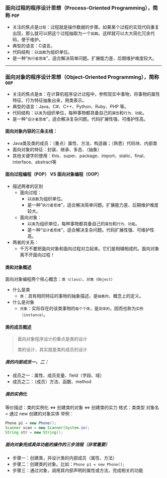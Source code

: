 ### 面向过程的程序设计思想（Process-Oriented Programming），简称 `POP`

* 关注的焦点是`过程`：过程就是操作数据的步骤。如果某个过程的实现代码重复出现，那么就可以把这个过程抽取为一个`函数`。这样就可以大大简化冗余代码，便于维护。
* 典型的语言：C语言。
* 代码结构：以`函数`为组织单位。
* 是一种“`执行者思维`”，适合解决简单问题。扩展能力差、后期维护难度较大。

---

### 面向对象的程序设计思想（Object-Oriented Programming），简称 `OOP`

* 关注的焦点是`类`：在计算机程序设计过程中，参照现实中事物，将事物的属性特征、行为特征抽象出来，用类表示。
* 典型的语言：Java、C#、C++、Python、Ruby、PHP 等。
* 代码结构：以`类`为组织单位，每种事物都具备自己的`属性`和`行为、功能`。
* 是一种“`设计者思维`”，适合解决复杂问题。代码扩展性强、可维护性高。

#### 面向对象内容的三条主线：
* Java类及类的成员：（重点）属性、方法、构造器；（熟悉）代码块、内部类
* 面向对象的特征：封装、继承、多态、（抽象）
* 其他关键字的使用：this、super、package、import、static、final、interface、abstract等

#### 面向过程编程（POP） VS 面向对象编程（OOP）
* 描述两者的区别
  * 面向过程：
    * 以`函数`为组织单位。
    * 是一种“`执行者思维`”，适合解决简单问题。扩展能力差、后期维护难度较大。
  * 面向对象：
    * 以`类`为组织单位，每种事物都具备自己的`属性`和`行为、功能`。
    * 是一种“`设计者思维`”，适合解决复杂问题。代码扩展性强、可维护性高。
* 两者的关系：
  * 千万不要把面向对象和面向过程对立起来。它们是相辅相成的。面向对象离不开面向过程！

#### 类和对象概述
面向对象编程两个核心概念：`类（class）`、`对象（Object）`
* 什么是类
  * `类`：具有相同特征的事物的抽象描述，是`抽象的`、概念上的定义。
* 什么是对象
  * `对象`：实际存在的该类事物的`每个个体`，是`具体的`，因而也称为`实例（instance）`。

#### 类的成员概述
> 面向对象程序设计的重点是类的设计
>
> 类的设计，其实就是类的成员的设计

##### 类的内部成员一、二：
* 成员之一：属性、成员变量、field（字段、域）
* 成员之二：（成员）方法、函数、method

##### 类的实例化
等价描述：类的实例化 <=> 创建类的对象 <=> 创建类的实力
格式：类类型 对象名 = 通过 new 创建的对象实体
举例：

```java
Phone p1 = new Phone();
Scanner scan = new Scanner(System.in);
String str = new String();
```

##### 面向对象完成具体功能的操作的三步流程（非常重要）
* 步骤一：创建类，并设计类的内部成员（属性、方法）
* 步骤二：创建类的对象。比如：`Phone p1 = new Phone();`
* 步骤三：通过对象，调用其内部声明的属性或方法，完成相关的功能